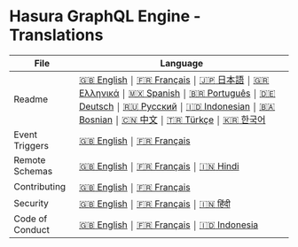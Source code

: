 # Hasura GraphQL Engine - Translations

| File            | Language      |
|-----------------|---------------|
| Readme          | [:uk: English](../README.md) ￨ [:fr: Français](README.french.md) ￨ [:jp: 日本語](README.japanese.md) ￨ [🇬🇷 Ελληνικά](README.greek.md) ￨ [🇲🇽 Spanish](README.mx_spanish.md) ￨ [:brazil: Português](README.portuguese_br.md) ￨ [🇩🇪 Deutsch](README.german.md) ￨ [:ru: Русский](README.russian.md) ￨ [:indonesia: Indonesian](README.indonesian.md) ￨ [:bosnia_herzegovina: Bosnian](README.bosnian.md) ￨ [:cn: 中文](README.chinese.md) ￨ [:tr: Türkçe](README.turkish.md) ￨ [:kr: 한국어](README.korean.md)
| Event Triggers  | [:uk: English](../event-triggers.md)  ￨ [:fr: Français](event-triggers.french.md)
| Remote Schemas  | [:uk: English](../remote-schemas.md)  ￨ [:fr: Français](remote-schemas.french.md) ￨ [:india: Hindi](remote-schemas.hindi.md)                   
| Contributing    | [:uk: English](../CONTRIBUTING.md)    ￨ [:fr: Français](CONTRIBUTING.french.md)
| Security        | [:uk: English](../SECURITY.md)        ￨ [:fr: Français](SECURITY.french.md)  ￨ [:india: हिंदी](SECURITY.hindi.md)
| Code of Conduct | [:uk: English](../code-of-conduct.md) ￨ [:fr: Français](code-of-conduct.french.md) ￨ [:indonesia: Indonesia](code-of-conduct.indonesian.md)
